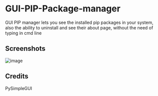 # GUI-PIP-Package-manager
GUI PIP manager lets you see the installed pip packages in your system, also the ability to uninstall and see their about page, without the need of typing in cmd line 

## Screenshots
![image](https://user-images.githubusercontent.com/92992442/209329734-22a92549-4917-485d-9eed-40492db17053.png)

## Credits
PySimpleGUI
